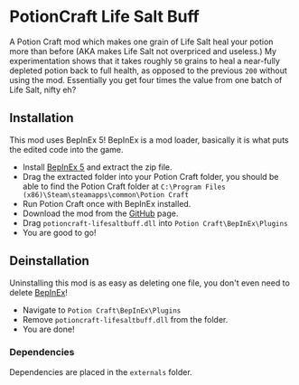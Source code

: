 # PotionCraft Life Salt Buff
A Potion Craft mod which makes one grain of Life Salt heal your potion more than before (AKA makes Life Salt not overpriced and useless.)
My experimentation shows that it takes roughly `50` grains to heal a near-fully depleted potion back to full health, as opposed to the previous `200` without using the mod. Essentially you get four times the value from one batch of Life Salt, nifty eh?
## Installation
This mod uses BepInEx 5! BepInEx is a mod loader, basically it is what puts the edited code into the game.
- Install [BepInEx 5](https://github.com/BepInEx/BepInEx/releases) and extract the zip file.
- Drag the extracted folder into your Potion Craft folder, you should be able to find the Potion Craft folder at `C:\Program Files (x86)\Steam\steamapps\common\Potion Craft`
- Run Potion Craft once with BepInEx installed.
- Download the mod from the [GitHub](https://github.com/catgocri/LifeSalt5x) page.
- Drag `potioncraft-lifesaltbuff.dll` into `Potion Craft\BepInEx\Plugins`
- You are good to go!
## Deinstallation
Uninstalling this mod is as easy as deleting one file, you don't even need to delete [BepInEx](https://github.com/BepInEx/BepInEx/releases)!
- Navigate to `Potion Craft\BepInEx\Plugins`
- Remove `potioncraft-lifesaltbuff.dll` from the folder.
- You are done!
### Dependencies
Dependencies are placed in the `externals` folder.
